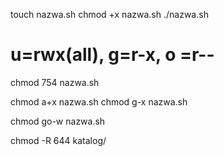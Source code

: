 touch nazwa.sh
chmod +x nazwa.sh
./nazwa.sh

# u=rwx(all), g=r-x, o =r--
chmod 754 nazwa.sh



chmod a+x nazwa.sh
chmod g-x nazwa.sh

chmod go-w nazwa.sh

chmod -R 644 katalog/